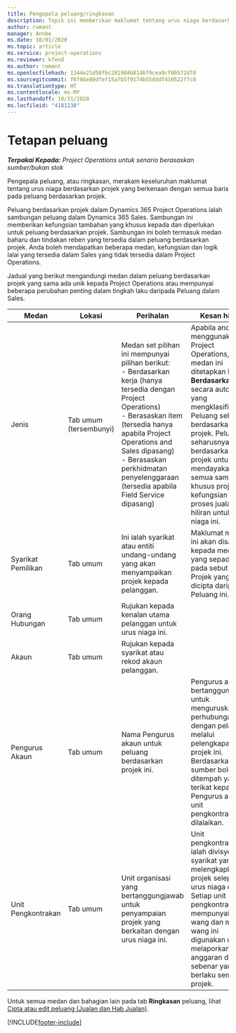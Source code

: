 ```yaml
---
title: Pengepala peluang/ringkasan
description: Topik ini memberikan maklumat tentang urus niaga berdasarkan projek dan baris peluang berdasarkan projek.
author: rumant
manager: Annbe
ms.date: 10/01/2020
ms.topic: article
ms.service: project-operations
ms.reviewer: kfend
ms.author: rumant
ms.openlocfilehash: 1344e21d58fbc28198468146f9cea9cf00572d7d
ms.sourcegitcommit: f6f86e80dfef15a7b5f9174b55dddf410522f7c8
ms.translationtype: HT
ms.contentlocale: ms-MY
ms.lasthandoff: 10/31/2020
ms.locfileid: "4181238"
---
```

# <a name="opportunity-settings"></a>Tetapan peluang

_**Terpakai Kepada:** Project Operations untuk senario berasaskan sumber/bukan stok_


Pengepala peluang, atau ringkasan, merakam keseluruhan maklumat tentang urus niaga berdasarkan projek yang berkenaan dengan semua baris pada peluang berdasarkan projek.

Peluang berdasarkan projek dalam Dynamics 365 Project Operations ialah sambungan peluang dalam Dynamics 365 Sales. Sambungan ini memberikan kefungsian tambahan yang khusus kepada dan diperlukan untuk peluang berdasarkan projek. Sambungan ini boleh termasuk medan baharu dan tindakan reben yang tersedia dalam peluang berdasarkan projek. Anda boleh mendapatkan beberapa medan, kefungsian dan logik lalai yang tersedia dalam Sales yang tidak tersedia dalam Project Operations.

Jadual yang berikut mengandungi medan dalam peluang berdasarkan projek yang sama ada unik kepada Project Operations atau mempunyai beberapa perubahan penting dalam tingkah laku daripada Peluang dalam Sales.

| **Medan** | **Lokasi** | **Perihalan** | **Kesan hiliran** |
| --- | --- | --- | --- |
| Jenis | Tab umum (tersembunyi) | Medan set pilihan ini mempunyai pilihan berikut:</br>- Berdasarkan kerja (hanya tersedia dengan Project Operations)</br>- Berasaskan item (tersedia hanya apabila Project Operations and Sales dipasang)</br>- Berasaskan perkhidmatan penyelenggaraan (tersedia apabila Field Service dipasang) | Apabila anda menggunakan Project Operations, nilai medan ini ditetapkan kepada **Berdasarkan kerja** secara automatik yang mengklasifikasikan Peluang sebagai berdasarkan projek. Peluang seharusnya berdasarkan projek untuk mendayakan semua sambungan khusus projek dan kefungsian dalam proses jualan hiliran untuk urus niaga ini. |
| Syarikat Pemilikan | Tab umum | Ini ialah syarikat atau entiti undang-undang yang akan menyampaikan projek kepada pelanggan. | Maklumat medan ini akan disalin kepada medan yang sepadan pada sebut harga Projek yang dicipta daripada Peluang ini. |
| Orang Hubungan | Tab umum | Rujukan kepada kenalan utama pelanggan untuk urus niaga ini. | |
| Akaun | Tab umum | Rujukan kepada syarikat atau rekod akaun pelanggan. | |
| Pengurus Akaun | Tab umum | Nama Pengurus akaun untuk peluang berdasarkan projek ini. | Pengurus akaun bertanggungjawab untuk menguruskan perhubungan dengan pelanggan melalui pelengkapan projek ini. Berdasarkan sumber boleh ditempah yang terikat kepada Pengurus akaun, unit pengkontrakan dilalaikan. |
| Unit Pengkontrakan | Tab umum | Unit organisasi yang bertanggungjawab untuk penyampaian projek yang berkaitan dengan urus niaga ini. | Unit pengkontrakan ialah divisyen syarikat yang akan melengkapkan projek selepas urus niaga ditutup. Setiap unit pengkontrakan mempunyai mata wang dan mata wang ini digunakan untuk melaporkan kos anggaran dan sebenar yang berlaku semasa projek. |

Untuk semua medan dan bahagian lain pada tab **Ringkasan** peluang, lihat [Cipta atau edit peluang (Jualan dan Hab Jualan)](https://docs.microsoft.com/dynamics365/sales-enterprise/create-edit-opportunity-sales).


[!INCLUDE[footer-include](../includes/footer-banner.md)]